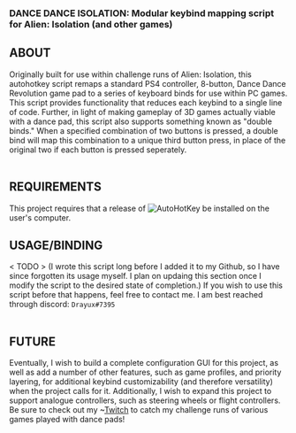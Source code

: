 ### DANCE DANCE ISOLATION: Modular keybind mapping script for Alien: Isolation (and other games)

## ABOUT

Originally built for use within challenge runs of Alien: Isolation, this autohotkey script remaps a standard PS4 controller, 8-button, Dance Dance Revolution game pad to a series of keyboard binds for use within PC games. This script provides functionality that reduces each keybind to a single line of code. Further, in light of making gameplay of 3D games actually viable with a dance pad, this script also supports something known as "double binds." When a specified combination of two buttons is pressed, a double bind will map this combination to a unique third button press, in place of the original two if each button is pressed seperately.  
<br>

## REQUIREMENTS

This project requires that a release of ![AutoHotKey](https://github.com/AutoHotkey/AutoHotkey) be installed on the user's computer.

## USAGE/BINDING

< TODO >
(I wrote this script long before I added it to my Github, so I have since forgotten its usage myself. I plan on updaing this section once I modify the script to the desired state of completion.)
If you wish to use this script before that happens, feel free to contact me. I am best reached through discord: `Drayux#7395`  
<br>

## FUTURE

Eventually, I wish to build a complete configuration GUI for this project, as well as add a number of other features, such as game profiles, and priority layering, for additional keybind customizability (and therefore versatility) when the project calls for it. Additionally, I wish to expand this project to support analogue controllers, such as steering wheels or flight controllers.
Be sure to check out my ~[Twitch](https://twitch.tv/drayux) to catch my challenge runs of various games played with dance pads!  
<br>
